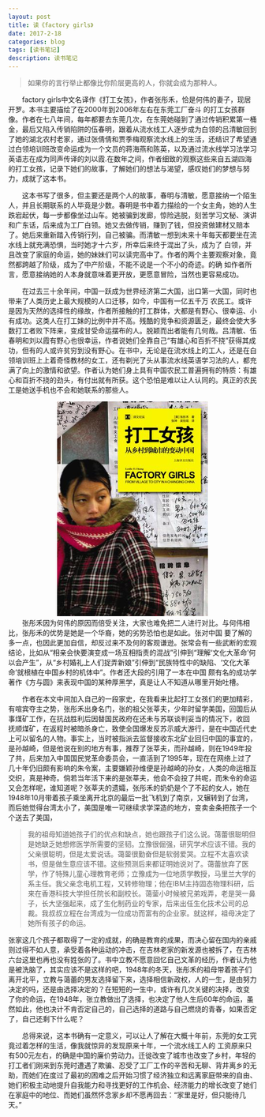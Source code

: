 ```yaml
---
layout: post
title: 读《factory girls》   
date: 2017-2-18
categories: blog
tags: [读书笔记]
description: 读书笔记
---
```


> 如果你的言行举止都像比你阶层更高的人，你就会成为那种人。

&emsp;&emsp;factory girls中文名译作《打工女孩》，作者张彤禾，恰是何伟的妻子，现居开罗。本书主要描绘了在2000年到2006年左右在东莞工厂奋斗
的打工女孩群像。作者在七八年间，每年都要去东莞几次，在东莞她碰到了通过传销积累第一桶金，最后又陷入传销陷阱的伍春明，跟着从流水线工人逐步成为白领的吕清敏回到了她的湖北农村老家，通过张倩倩和贾季梅观察流水线上的生活，还结识了希望通过白领培训班改变命运成为一个文员的蒋海燕和陈英，以及通过流水线学习法学习英语志在成为同声传译的刘以霞.在数年之间，作者细致的观察这些来自五湖四海的打工女孩，记录下她们的故事，了解她们的想法与渴望，感叹她们的梦想与努力，成就了这本书。       

&emsp;&emsp;这本书写了很多，但主要还是两个人的故事，春明与清敏，愿意接纳一个陌生人，并且长期联系的人毕竟是少数。春明是书中着力描绘的一个女主角，她的人生跌宕起伏，每一步都像坐过山车。她被骗到发廊，惊险逃脱，刻苦学习文秘、演讲和广东话，后来成为工厂白领。她又去做传销，赚到了钱，但投资做建材又赔本了。她后来重新踏入传销行列，自己被骗。而清敏一想到未来十年每天都要坐在流水线上就充满恐惧，当时她才十六岁，所幸后来终于混出了头，成为了
白领，并且改变了家庭的命运，她的妹妹们可以读完高中了。作者的两个主要观察对象，竟然都跨越了阶级，成为了中产阶级，不能不说是一个不小的奇迹。的确
如作者所言，愿意接纳她的人本身就意味着更开放，更愿意冒险，当然也更容易成功。        

&emsp;&emsp;在过去三十余年间，中国一跃成为世界经济第二大国，出口第一大国，同时也带来了人类历史上最大规模的人口迁移，如今，中国有一亿五千万
农民工。或许是因为天然的选择性的缘故，作者所接触的打工群体，大都是有野心、很幸运、小有成功。这类人在打工妹的比例中并不高。残酷的竞争和资源匮乏，最终会使大多数打工者败下阵来，变成甘受命运摆布的人。脱颖而出者能有几何哉。吕清敏、伍春明和刘以霞有野心也很幸运，作者说她们全靠自己“有雄心和百折不挠”获得其成功，但有的人或许贫穷到没有野心。在书中，无论是在流水线上的工人，还是在白领培训班上上着奇怪教材的女工，还有剃光了头从事流水线英语学习法的人，都充满了向上的激情和欲望。作者认为她们身上具有中国农民工普遍拥有的特质：有雄心和百折不挠的劲头，有付出就有所获。这个恐怕是难以让人认同的。真正的农民工是她送手机也不会和她联系的那些人。      
       
<center><img src="https://raw.githubusercontent.com/whuhan2013/ImageRepertory/master/blog/blog32.jpg"></center>
&emsp;&emsp;张彤禾因为何伟的原因而倍受关注，大家也难免把二人进行对比。与何伟相比，张彤禾的优势是她是一个华裔，她的劣势恐怕也是如此。张对中国
要了解的多一点，也因此更加自信，却反过来不及何的客观谦逊。张常会有一些武断的宏观结论，比如从“相亲会快要演变成一场互相指责的混战”引伸到“理解‘文化大革命’何以会产生”，从“乡村婚礼上人们捉弄新娘”引伸到“民族特性中的缺陷、‘文化大革命’就根植在中国乡村的机体中”。作者还大段的引用了一本在中国
颇有名的成功学著作《方与圆》来表现中国的某种厚黑学，真是让人不知道从哪里开始吐槽。        

&emsp;&emsp;作者在本文中间加入自己的一段家史，在我看来比起打工女孩们的更加精彩，有喧宾夺主之势，张彤禾出身名门，张的祖父张莘夫，少年时留学美国，回国后从事煤矿工作，在抗战胜利后因替国民政府在还未与苏联谈判妥当的情况下，收回
抚顺煤矿，在返程时被暗杀身亡，致使全国爆发反苏示威大游行，是在中国近代史上可以留名的人物。事实上，当时被指派去监督接收东北矿业回归中国的事宜的，是孙越崎，但是他说在别的地方有事，推荐了张莘夫，而孙越崎，则在1949年投了共，后来加入中国国民党革命委员会，一直活到了1995年，现在在网络上过了几十年仍旧颇有影响的朱令案，主要嫌颖孙维便是孙越崎的孙女，人类的命运相互交织，真是神奇。倘若当年活下来的是张莘夫，他会不会投了共呢，而朱令的命运
又会怎样呢，谁知道呢？张莘夫的遗孀，张彤禾的奶奶是个了不起的女人，她在1948年10月带着孩子乘坐离开北京的最后一批飞机到了南京，又辗转到了台湾，
而后她觉得台湾太小了，美国是唯一可继续求学深造的地方，变卖金条把孩子一个个送去了美国，

> 我的祖母知道她孩子们的优点和缺点，她也跟孩子们这么说。蔼蕾很聪明但是她缺乏她想修医学所需要的坚韧。立豫很倔强，研究学术应该不错。我的父亲很聪明，但是太爱说话。蔼蓥很勤奋但是软弱爱哭。立程不太喜欢读书，但是做生意应该不错。这些预测后来都证明她说对了。蔼蕾放弃了医学，作了特殊儿童心理教育老师；立豫成为一位地质学教授，马里兰大学的系主任。我父亲念电机工程，又转修物理；他在IBM主持固态物理科研，后来在香港科技大学担任院长和副校长。蔼蓥小时候被兄弟戏弄，老是哭一鼻子，长大坚强起来，成了生化制药业的专家，后来出任生化技术公司的总裁。我叔叔立程在台湾成为一位成功而富有的企业家。就这样，祖母决定了她所有孩子的命运。

张家这几个孩子都取得了一定的成就，的确是教育的成果，而决心留在国内的亲戚则过得不如人意，承受着各种运动的冲击，在吉林老家的新发源也被拆了，在吉林六台这里也再也没有姓张的了。书中立教不愿意回忆自己文革的经历，作者认为他是被洗脑了，其实应该不是这样的吧，1948年的冬天，张彤禾的祖母带着孩子们
离开北平，立教与蔼蕾的男友选择留下来，选择相信新政权，人的一生，是由努力决定的吗，还是由选择决定的？在短短的一生中，或许有几次关键的决择，改变
了你的命运，在1948年，张立教做出了选择，也决定了他人生后60年的命运，虽然如此，他也决计不肯否定自己的，自己选择的道路与自己燃烧的青春，如果否定
了，自己还剩下什么呢？           

&emsp;&emsp;总得来说，这本书确有一定意义，可以让人了解在大概十年前，东莞的女工究竟过着怎样的生活，像我就惊异的发现原来十年，一个流水线工人的
工资原来只有500元左右，的确是中国的廉价劳动力。迁徙改变了城市也改变了乡村，年轻的打工者们刚来到东莞时遭遇了欺骗、忍受了工厂工作的辛苦和无聊、背井离乡的无助，而她们在度过了最初的困难之后开始习惯了经济独立和远离家庭带来的自由、她们积极主动地提升自我能力和寻找更好的工作机会、经济能力的增长改变了她们在家庭中的地位、而她们虽然怀念家乡却不愿再回去：“家里是好，但只能待几天。”


